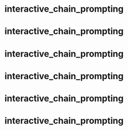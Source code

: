 # interactive_chain_prompting
# interactive_chain_prompting
# interactive_chain_prompting
# interactive_chain_prompting
# interactive_chain_prompting
# interactive_chain_prompting
